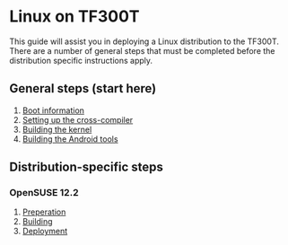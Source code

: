<!-- vim: set syntax=markdown: -->

Linux on TF300T
=====================

This guide will assist you in deploying a Linux distribution to the TF300T.  There are a
number of general steps that must be completed before the distribution specific
instructions apply.

General steps (start here)
-----------------------------

  1. [Boot information](general/boot-info.md)
  2. [Setting up the cross-compiler](general/cross-compiler.md)
  3. [Building the kernel](general/kernel.md)
  4. [Building the Android tools](general/android-tools.md)

Distribution-specific steps
-------------------------------

### OpenSUSE 12.2

  1. [Preperation](general/prepare.md)
  2. [Building](general/build.md)
  3. [Deployment](general/deploy.md)

